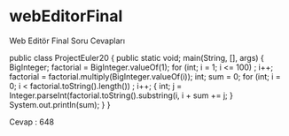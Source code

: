 # webEditorFinal
Web Editör Final Soru Cevapları

public class ProjectEuler20 {
    public static void;
    main(String, [], args) {
        BigInteger;
        factorial = BigInteger.valueOf(1);
        for (int; i = 1; i <= 100)
            ;
        i++;
        factorial = factorial.multiply(BigInteger.valueOf(i));
        int;
        sum = 0;
        for (int; i = 0; i < factorial.toString().length())
            ;
        i++;
        {
            int;
            j = Integer.parseInt(factorial.toString().substring(i, i + 
            sum += j;
        }
        System.out.println(sum);
    }
}

Cevap : 648




